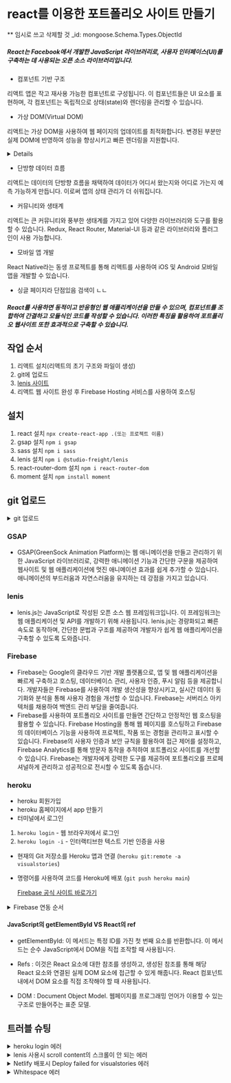 # react를 이용한 포트폴리오 사이트 만들기

\*\* 임시로 쓰고 삭제할 것
\_id: mongoose.Schema.Types.ObjectId

##### React는 Facebook에서 개발한 JavaScript 라이브러리로, 사용자 인터페이스(UI)를 구축하는 데 사용되는 오픈 소스 라이브러리입니다.

-   컴포넌트 기반 구조

리액트 앱은 작고 재사용 가능한 컴포넌트로 구성됩니다. 이 컴포넌트들은 UI 요소를 표현하며, 각 컴포넌트는 독립적으로 상태(state)와 렌더링을 관리할 수 있습니다.

-   가상 DOM(Virtual DOM)

리액트는 가상 DOM을 사용하여 웹 페이지의 업데이트를 최적화합니다. 변경된 부분만 실제 DOM에 반영하여 성능을 향상시키고 빠른 렌더링을 지원합니다.

<details>
<sub>실제 DOM(Document Object Model)에 대한 가벼운 복사본을 유지하고 이를 사용하여 효율적인 UI 업데이트를 달성하는 방법을 가리킵니다.</sub>

<sub>실제 DOM은 웹 페이지의 구조를 나타내며, 웹 페이지의 요소와 컨텐츠에 대한 프로그래밍적인 조작을 제공합니다. 하지만 실제 DOM은 변경사항을 적용하고 다시 렌더링하는 데 많은 비용과 시간이 소요됩니다. 특히 대규모 또는 동적인 웹 앱에서 이로 인해 성능 문제가 발생할 수 있습니다.</sub>

<sub>가상 DOM은 이러한 문제를 완화하기 위해 사용됩니다. 리액트에서는 가상 DOM을 사용하여 웹 페이지의 현재 상태를 나타내는 가벼운 복사본을 유지합니다. 컴포넌트의 상태 변경이 발생하면 가상 DOM에서 변경된 부분을 계산하고, 이 변경사항을 실제 DOM에 적용하기 전에 최적화된 방식으로 업데이트합니다. 이를 통해 렌더링 업데이트의 비용과 시간을 최소화하고 웹 앱의 성능을 향상시킵니다.</sub>

<sub>가상 DOM은 리액트의 성능 최적화 및 빠른 렌더링을 가능하게 하는 핵심 메커니즘 중 하나이며, 개발자가 웹 앱을 효율적으로 구축하고 유지할 수 있도록 도와줍니다.</sub>

</details>

-   단방향 데이터 흐름

리액트는 데이터의 단방향 흐름을 채택하여 데이터가 어디서 왔는지와 어디로 가는지 예측 가능하게 만듭니다. 이로써 앱의 상태 관리가 더 쉬워집니다.

-   커뮤니티와 생태계

리액트는 큰 커뮤니티와 풍부한 생태계를 가지고 있어 다양한 라이브러리와 도구를 활용할 수 있습니다. Redux, React Router, Material-UI 등과 같은 라이브러리와 플러그인이 사용 가능합니다.

-   모바일 앱 개발

React Native라는 동생 프로젝트를 통해 리액트를 사용하여 iOS 및 Android 모바일 앱을 개발할 수 있습니다.

-   싱글 페이지라 단점있음 검색이 ㄴㄴ

##### React를 사용하면 동적이고 반응형인 웹 애플리케이션을 만들 수 있으며, 컴포넌트를 조합하여 간결하고 모듈식인 코드를 작성할 수 있습니다. 이러한 특징을 활용하여 포트폴리오 웹사이트 또한 효과적으로 구축할 수 있습니다.

## 작업 순서

1. 리액트 설치(리액트의 초기 구조와 파일이 생성)
2. git에 업로드
3. [lenis 사이트](https://github.com/studio-freight/lenis)
4. 리액트 웹 사이트 완성 후 Firebase Hosting 서비스를 사용하여 호스팅

## 설치

1. react 설치 `npx create-react-app .(또는 프로젝트 이름)`
2. gsap 설치 `npm i gsap`
3. sass 설치 `npm i sass`
4. lenis 설치 `npm i @studio-freight/lenis`
5. react-router-dom 설치 `npm i react-router-dom`
6. moment 설치 `npm install moment`

## git 업로드

<details>
<summary>git 업로드</summary>

`git add .`

`git status`

`git commit -m "커밋제목"`

`git push -u origin main`

</details>

### GSAP

-   GSAP(GreenSock Animation Platform)는 웹 애니메이션을 만들고 관리하기 위한 JavaScript 라이브러리로, 강력한 애니메이션 기능과 간단한 구문을 제공하여 웹사이트 및 웹 애플리케이션에 멋진 애니메이션 효과를 쉽게 추가할 수 있습니다. 애니메이션의 부드러움과 자연스러움을 유지하는 데 강점을 가지고 있습니다.

### lenis

-   lenis.js는 JavaScript로 작성된 오픈 소스 웹 프레임워크입니다. 이 프레임워크는 웹 애플리케이션 및 API를 개발하기 위해 사용됩니다. lenis.js는 경량화되고 빠른 속도로 동작하며, 간단한 문법과 구조를 제공하여 개발자가 쉽게 웹 애플리케이션을 구축할 수 있도록 도와줍니다.

### Firebase

-   Firebase는 Google의 클라우드 기반 개발 플랫폼으로, 앱 및 웹 애플리케이션을 빠르게 구축하고 호스팅, 데이터베이스 관리, 사용자 인증, 푸시 알림 등을 제공합니다. 개발자들은 Firebase를 사용하여 개발 생산성을 향상시키고, 실시간 데이터 동기화와 분석을 통해 사용자 경험을 개선할 수 있습니다. Firebase는 서버리스 아키텍처를 채용하여 백엔드 관리 부담을 줄여줍니다.
-   Firebase를 사용하여 포트폴리오 사이트를 만들면 간단하고 안정적인 웹 호스팅을 활용할 수 있습니다. Firebase Hosting을 통해 웹 페이지를 호스팅하고 Firebase의 데이터베이스 기능을 사용하여 프로젝트, 작품 또는 경험을 관리하고 표시할 수 있습니다. Firebase의 사용자 인증과 보안 규칙을 활용하여 접근 제어를 설정하고, Firebase Analytics를 통해 방문자 동작을 추적하여 포트폴리오 사이트를 개선할 수 있습니다. Firebase는 개발자에게 강력한 도구를 제공하여 포트폴리오를 프로페셔널하게 관리하고 성공적으로 전시할 수 있도록 돕습니다.

### heroku

-   heroku 회원가입
-   heroku 홈페이지에서 app 만들기
-   터미널에서 로그인

1. `heroku login` - 웹 브라우저에서 로그인
2. `heroku login -i` - 인터랙티브한 텍스트 기반 인증을 사용

-   현재의 Git 저장소를 Heroku 앱과 연결 (`heroku git:remote -a visualstories`)
-   명령어를 사용하여 코드를 Heroku에 배포 (`git push heroku main`)

    [Firebase 공식 사이트 바로가기](https://console.firebase.google.com/?hl=ko)

<details>
<summary>Firebase 연동 순서</summary>
   
1. Firebase에서 프로젝트 생성
   
2. 터미널 사용
   
   `firebase login` 후 `Y`
   
   `firebase init` 후 `Y`
   
   해당하는 옵션 선택
   
   `firebase deploy`
</details>

#### JavaScript의 getElementById VS React의 ref

-   getElementById: 이 메서드는 특정 ID를 가진 첫 번째 요소를 반환합니다. 이 메서드는 순수 JavaScript에서 DOM을 직접 조작할 때 사용됩니다.

-   Refs : 이것은 React 요소에 대한 참조를 생성하고, 생성된 참조를 통해 해당 React 요소와 연결된 실제 DOM 요소에 접근할 수 있게 해줍니다. React 컴포넌트 내에서 DOM 요소를 직접 조작해야 할 때 사용됩니다.

-   DOM : Document Object Model. 웹페이지를 프로그래밍 언어가 이용할 수 있는 구조로 만들어주는 표준 모델.

## 트러블 슈팅

<details>
<summary>heroku login 에러</summary>
Multi-Factor Authentication(MFA)가 활성화되어 있는 계정으로 로그인하려고 하는데, 기본 인증 방법(이메일과 비밀번호)으로는 지원되지 않습니다.   
대신 API 액세스를 위한 권한 부여 토큰을 생성해야 합니다.   
   
```bash
$ heroku login -i
heroku: Enter your login credentials
Email [wow_ki12@naver.com]: 
Password: **********
 »   Error: Your account has MFA enabled; API requests using basic authentication 
 »   with email and password are not supported. Please generate an authorization  
 »   token for API access.
 »
 »   Error ID: vaas_enrolled
 ```
 
해결방법   
1. Heroku 계정 설정 페이지에서 "API" 탭을 클릭하여 API Key를 생성.
2. 생성된 API Key를 복사.
3. 명령 프롬프트에서 heroku login -i 명령어를 실행할 때 이메일에는 Heroku 계정 이메일을 입력하고, 비밀번호 대신에 복사한 API Key를 입력.
</details>

<details>
<summary>lenis 사용시 scroll content의 스크롤이 안 되는 에러</summary>
lenis를 사용하면 내부 스크롤 컨텐츠의 스크롤의 휠이 막혀있다.
해결하기위해서 lenis 깃허브에 있는 문서를 참고했다.

[lenis 깃허브](https://github.com/studio-freight/lenis)

해결방법

1. 스크롤을 사용하고자 하는 요소에 `data-lenis-prevent-wheel` 을 붙여준다.
```js
<div data-lenis-prevent-wheel>scroll content</div>
```

2. css에 해당 요소의 하위요소로 밑의 코드를 붙여준다.
```css
.lenis.lenis-smooth [data-lenis-prevent] {
    overscroll-behavior: contain;
}
```

</details>

<details>
<summary>Netlify 배포시 Deploy failed for visualstories 에러</summary>
   
해결방법   

</details>

<details>
<summary>Whitespace 에러</summary>
유닉스 시스템에서는 한 줄의 끝이 LF(Line Feed)로 이루어지는 반면,   
윈도우에서는 줄 하나가 CR(Carriage Return)과 LF, 즉 CRLF로 이루어지는데   
Git이 이 둘 중 어느 쪽으로 선택할지 혼란이 온 것이다.   
   
해결방법   
`git config --global core.autocrlf true` // 시스템 전체에 적용 
⠀  
`git config core.autocrlf true` // 해당 프로젝트에만 적용

</details>

